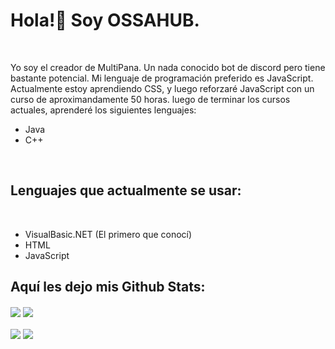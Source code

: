 <h1>Hola!👋 Soy OSSAHUB.</h1> <br>
  <p>
  Yo soy el creador de MultiPana. Un nada conocido bot de discord pero tiene bastante potencial. Mi lenguaje de programación preferido es JavaScript. Actualmente estoy aprendiendo 
  CSS, y luego reforzaré JavaScript con un curso de aproximandamente 50 horas. luego de terminar los cursos actuales, aprenderé los siguientes lenguajes: <br>
  <ul>
    <li>Java</li>
    <li>C++</li>
    </ul>
  </p> <br>
  
  <h2>Lenguajes que actualmente se usar:</h2> <br>
  
  <ul>
  
  <li>VisualBasic.NET (El primero que conocí)</li>
  <li>HTML</li>
  <li>JavaScript</li>
  </ul>
  
  
<h2>Aquí les dejo mis Github Stats:</h2>

<p>
<img align="center" src="https://img.shields.io/badge/Lenguaje Preferido-JavaScript-informational?style=flat&logo=JavaScript&logoColor=light_yellow&color=2bbc8a" /> <img align="center" src="https://img.shields.io/badge/Editor-Visual Studio Code-informational?style=flat&logo=visual-studio-code&logoColor=blue&color=2bbc8a" /> <br>
  <br>
  <img align="center" src="https://github-readme-stats.vercel.app/api/top-langs/?username=OSSAHUB&theme=radical" />
  <img align="center" src="https://github-readme-stats.vercel.app/api?username=OSSAHUB&show_icons=true&theme=radical" />
  
  


</p>
